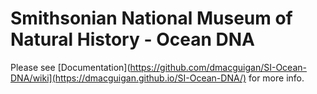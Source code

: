# Smithsonian National Museum of Natural History - Ocean DNA

Please see [Documentation](https://github.com/dmacguigan/SI-Ocean-DNA/wiki](https://dmacguigan.github.io/SI-Ocean-DNA/) for more info.
